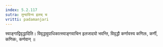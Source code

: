 ```yaml
---
index: 5.2.117
sutra: तुन्दादिभ्य इलच् च
vritti: padamanjari
---
```


 स्वाङ्गाद्विवृद्धादिति। विवृद्ध्युपाधिकात्स्वाङ्गवाचिन इलजादयो भवन्ति, विवृद्धौ कर्णावस्य कणिलः, कर्णी, कणिकः, कर्णवान् ॥